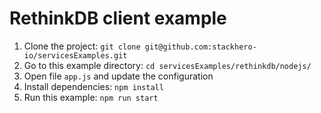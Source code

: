 # RethinkDB client example

1. Clone the project: `git clone git@github.com:stackhero-io/servicesExamples.git`
1. Go to this example directory: `cd servicesExamples/rethinkdb/nodejs/`
1. Open file `app.js` and update the configuration
1. Install dependencies: `npm install`
1. Run this example: `npm run start`